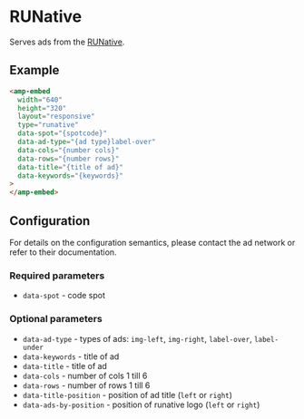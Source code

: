 <!---
Copyright 2018 The AMP HTML Authors. All Rights Reserved.

Licensed under the Apache License, Version 2.0 (the "License");
you may not use this file except in compliance with the License.
You may obtain a copy of the License at

      http://www.apache.org/licenses/LICENSE-2.0

Unless required by applicable law or agreed to in writing, software
distributed under the License is distributed on an "AS-IS" BASIS,
WITHOUT WARRANTIES OR CONDITIONS OF ANY KIND, either express or implied.
See the License for the specific language governing permissions and
limitations under the License.
-->

# RUNative

Serves ads from the [RUNative](https://www.runative.com/).

## Example

```html
<amp-embed
  width="640"
  height="320"
  layout="responsive"
  type="runative"
  data-spot="{spotcode}"
  data-ad-type="{ad type}label-over"
  data-cols="{number cols}"
  data-rows="{number rows}"
  data-title="{title of ad}"
  data-keywords="{keywords}"
>
</amp-embed>
```

## Configuration

For details on the configuration semantics, please contact the ad network or refer to their documentation.

### Required parameters

- `data-spot` - code spot

### Optional parameters

- `data-ad-type` - types of ads: `img-left`, `img-right`, `label-over`, `label-under`
- `data-keywords` - title of ad
- `data-title` - title of ad
- `data-cols` - number of cols 1 till 6
- `data-rows` - number of rows 1 till 6
- `data-title-position` - position of ad title (`left` or `right`)
- `data-ads-by-position` - position of runative logo (`left` or `right`)
